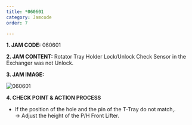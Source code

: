 ```yaml
---
title: *060601
category: Jamcode
order: 7

---
```

**1. JAM CODE:** 060601

**2. JAM CONTENT:** Rotator Tray Holder Lock/Unlock Check Sensor in the Exchanger was not Unlock.

**3. JAM IMAGE:**

![060601](https://user-images.githubusercontent.com/85915538/125032090-09f00680-e0c0-11eb-90a4-6d41b8ce4a2b.png)

**4. CHECK POINT & ACTION PROCESS**

* If the position of the hole and the pin of the T-Tray do not match,.  
  → Adjust the height of the P/H Front Lifter.
  

